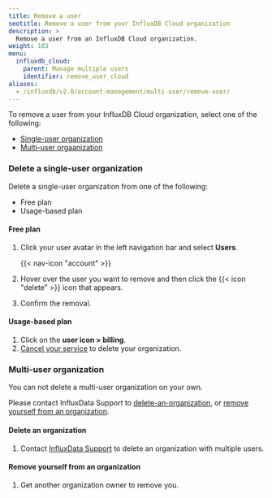 ```yaml
---
title: Remove a user
seotitle: Remove a user from your InfluxDB Cloud organization
description: >
  Remove a user from an InfluxDB Cloud organization.
weight: 103
menu:
  influxdb_cloud:
    parent: Manage multiple users
    identifier: remove_user_cloud
aliases:
  - /influxdb/v2.0/account-management/multi-user/remove-user/
---
```


To remove a user from your InfluxDB Cloud organization, select one of the following:
- [Single-user organization](#single-user-organization)
- [Multi-user orgaanization](#multi-user-organization)

### Delete a single-user organization 

Delete a single-user organization from one of the following:
- Free plan
- Usage-based plan

#### Free plan 

1. Click your user avatar in the left navigation bar and select **Users**.

    {{< nav-icon "account" >}}

2. Hover over the user you want to remove and then click the {{< icon "delete" >}} icon that appears.
3. Confirm the removal.

#### Usage-based plan 

1. Click on the **user icon > billing**. 
2. [Cancel your service](/influxdb/cloud/account-management/offboarding/#cancel-service) to delete your organization. 

### Multi-user organization 

You can not delete a multi-user organization on your own. 

Please contact InfluxData Support to [delete-an-organization](#delete-an-organization), or [remove yourself from an organization](#remove-yourself-from-an-organization).

#### Delete an organization

1. Contact [InfluxData Support](support@influxdata.com) to delete an organization with multiple users. 

#### Remove yourself from an organization 

1. Get another organization owner to remove you. 
